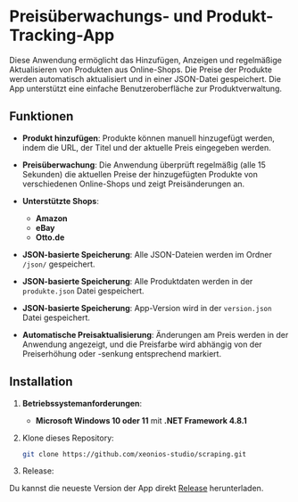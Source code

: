 # Preisüberwachungs- und Produkt-Tracking-App

Diese Anwendung ermöglicht das Hinzufügen, Anzeigen und regelmäßige Aktualisieren von Produkten aus Online-Shops. Die Preise der Produkte werden automatisch aktualisiert und in einer JSON-Datei gespeichert. Die App unterstützt eine einfache Benutzeroberfläche zur Produktverwaltung.

## Funktionen

- **Produkt hinzufügen**: Produkte können manuell hinzugefügt werden, indem die URL, der Titel und der aktuelle Preis eingegeben werden.
- **Preisüberwachung**: Die Anwendung überprüft regelmäßig (alle 15 Sekunden) die aktuellen Preise der hinzugefügten Produkte von verschiedenen Online-Shops und zeigt Preisänderungen an.

- **Unterstützte Shops**:
  - **Amazon**
  - **eBay**
  - **Otto.de**

- **JSON-basierte Speicherung**: Alle JSON-Dateien werden im Ordner `/json/` gespeichert.
- **JSON-basierte Speicherung**: Alle Produktdaten werden in der `produkte.json` Datei gespeichert.
- **JSON-basierte Speicherung**: App-Version wird in der `version.json` Datei gespeichert.
- **Automatische Preisaktualisierung**: Änderungen am Preis werden in der Anwendung angezeigt, und die Preisfarbe wird abhängig von der Preiserhöhung oder -senkung entsprechend markiert.

## Installation

1. **Betriebssystemanforderungen**:
   - **Microsoft Windows 10 oder 11** mit **.NET Framework 4.8.1**
   
2. Klone dieses Repository:

   ```bash
   git clone https://github.com/xeonios-studio/scraping.git
   
3. Release:

Du kannst die neueste Version der App direkt  [Release](https://github.com/xeonios-studio/scraping/releases/) herunterladen.
